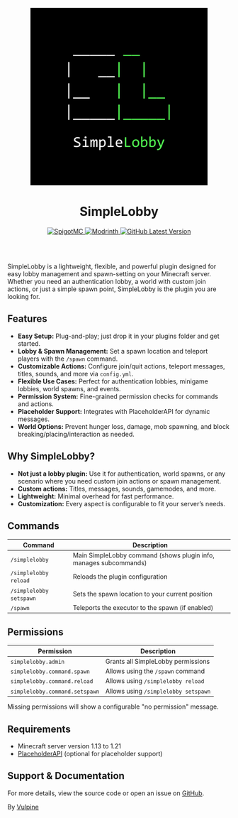 <p align="center">
  <img height="400" width="400" src="https://github.com/VulpineFriend87/SimpleLobby/blob/master/logo.png?raw=true" alt="SimpleLobby logo" />
</p>

<h1 align="center">SimpleLobby</h1>

<p align="center">
  <a href="https://www.spigotmc.org/resources/127262/">
    <img src="https://img.shields.io/badge/SpigotMC-f09630?style=for-the-badge&logo=spigotmc&logoColor=fff" alt="SpigotMC" />
  </a>
  <a href="https://modrinth.com/plugin/simplelobby">
    <img src="https://img.shields.io/badge/Modrinth-%2300AF5C?style=for-the-badge&logo=modrinth&logoColor=fff" alt="Modrinth" />
  </a>
  <a href="https://github.com/VulpineFriend87/SimpleLobby/releases/latest">
    <img src="https://img.shields.io/github/v/release/VulpineFriend87/SimpleLobby?style=for-the-badge" alt="GitHub Latest Version" />
  </a>
</p>

<br><br>

SimpleLobby is a lightweight, flexible, and powerful plugin designed for easy lobby management and spawn-setting on your Minecraft server. Whether you need an authentication lobby, a world with custom join actions, or just a simple spawn point, SimpleLobby is the plugin you are looking for.

## Features

- **Easy Setup:** Plug-and-play; just drop it in your plugins folder and get started.
- **Lobby & Spawn Management:** Set a spawn location and teleport players with the `/spawn` command.
- **Customizable Actions:** Configure join/quit actions, teleport messages, titles, sounds, and more via `config.yml`.
- **Flexible Use Cases:** Perfect for authentication lobbies, minigame lobbies, world spawns, and events.
- **Permission System:** Fine-grained permission checks for commands and actions.
- **Placeholder Support:** Integrates with PlaceholderAPI for dynamic messages.
- **World Options:** Prevent hunger loss, damage, mob spawning, and block breaking/placing/interaction as needed.

## Why SimpleLobby?

- **Not just a lobby plugin:** Use it for authentication, world spawns, or any scenario where you need custom join actions or spawn management.
- **Custom actions:** Titles, messages, sounds, gamemodes, and more.
- **Lightweight:** Minimal overhead for fast performance.
- **Customization:** Every aspect is configurable to fit your server’s needs.

## Commands

| Command                  | Description                                                   |
|--------------------------|---------------------------------------------------------------|
| `/simplelobby`           | Main SimpleLobby command (shows plugin info, manages subcommands) |
| `/simplelobby reload`    | Reloads the plugin configuration                              |
| `/simplelobby setspawn`  | Sets the spawn location to your current position              |
| `/spawn`                 | Teleports the executor to the spawn (if enabled)              |

## Permissions

| Permission                      | Description                                                |
|----------------------------------|------------------------------------------------------------|
| `simplelobby.admin`              | Grants all SimpleLobby permissions                         |
| `simplelobby.command.spawn`      | Allows using the `/spawn` command                          |
| `simplelobby.command.reload`     | Allows using `/simplelobby reload`                         |
| `simplelobby.command.setspawn`   | Allows using `/simplelobby setspawn`                       |

Missing permissions will show a configurable "no permission" message.

## Requirements

- Minecraft server version 1.13 to 1.21
- [PlaceholderAPI](https://github.com/PlaceholderAPI/PlaceholderAPI) (optional for placeholder support)

## Support & Documentation

For more details, view the source code or open an issue on [GitHub](https://github.com/VulpineFriend87/SimpleLobby).

By <a href="https://vulpine.top">Vulpine</a>
